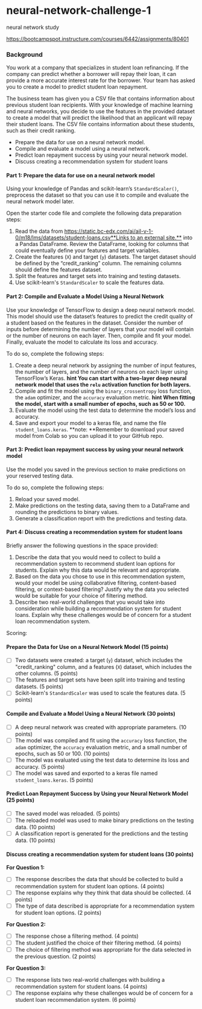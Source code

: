 # neural-network-challenge-1

neural network study

https://bootcampspot.instructure.com/courses/6442/assignments/80401



### Background

You work at a company that specializes in student loan refinancing. If the company can predict whether a borrower will repay their loan, it can provide a more accurate interest rate for the borrower. Your team has asked you to create a model to predict student loan repayment.

The business team has given you a CSV file that contains information about previous student loan recipients. With your knowledge of machine learning and neural networks, you decide to use the features in the provided dataset to create a model that will predict the likelihood that an applicant will repay their student loans. The CSV file contains information about these students, such as their credit ranking.


* Prepare the data for use on a neural network model.
* Compile and evaluate a model using a neural network.
* Predict loan repayment success by using your neural network model.
* Discuss creating a recommendation system for student loans


#### Part 1: Prepare the data for use on a neural network model

Using your knowledge of Pandas and scikit-learn’s `StandardScaler()`, preprocess the dataset so that you can use it to compile and evaluate the neural network model later.

Open the starter code file and complete the following data preparation steps:

1. Read the data from [https://static.bc-edx.com/ai/ail-v-1-0/m18/lms/datasets/student-loans.csv**Links to an external site.**](https://static.bc-edx.com/ai/ail-v-1-0/m18/lms/datasets/student-loans.csv) into a Pandas DataFrame. Review the DataFrame, looking for columns that could eventually define your features and target variables.
2. Create the features (`X`) and target (`y`) datasets. The target dataset should be defined by the “credit_ranking” column. The remaining columns should define the features dataset.
3. Split the features and target sets into training and testing datasets.
4. Use scikit-learn's `StandardScaler` to scale the features data.

#### Part 2: Compile and Evaluate a Model Using a Neural Network

Use your knowledge of TensorFlow to design a deep neural network model. This model should use the dataset’s features to predict the credit quality of a student based on the features in the dataset. Consider the number of inputs before determining the number of layers that your model will contain or the number of neurons on each layer. Then, compile and fit your model. Finally, evaluate the model to calculate its loss and accuracy.

To do so, complete the following steps:

1. Create a deep neural network by assigning the number of input features, the number of layers, and the number of neurons on each layer using TensorFlow’s Keras.
   **hint  You can start with a two-layer deep neural network model that uses the `relu` activation function for both layers.**
2. Compile and fit the model using the `binary_crossentropy` loss function, the `adam` optimizer, and the `accuracy` evaluation metric.
   **hint  When fitting the model, start with a small number of epochs, such as 50 or 100.**
3. Evaluate the model using the test data to determine the model’s loss and accuracy.
4. Save and export your model to a keras file, and name the file `student_loans.keras`.
   **note:  **Remember to download your saved model from Colab so you can upload it to your GitHub repo.

#### Part 3: Predict loan repayment success by using your neural network model

Use the model you saved in the previous section to make predictions on your reserved testing data.

To do so, complete the following steps:

1. Reload your saved model.
2. Make predictions on the testing data, saving them to a DataFrame and rounding the predictions to binary values.
3. Generate a classification report with the predictions and testing data.

#### Part 4: Discuss creating a recommendation system for student loans

Briefly answer the following questions in the space provided:

1. Describe the data that you would need to collect to build a recommendation system to recommend student loan options for students. Explain why this data would be relevant and appropriate.
2. Based on the data you chose to use in this recommendation system, would your model be using collaborative filtering, content-based filtering, or context-based filtering? Justify why the data you selected would be suitable for your choice of filtering method.
3. Describe two real-world challenges that you would take into consideration while building a recommendation system for student loans. Explain why these challenges would be of concern for a student loan recommendation system.




Scoring:

#### Prepare the Data for Use on a Neural Network Model (15 points)

* [ ] Two datasets were created: a target (`y`) dataset, which includes the "credit_ranking" column, and a features (`X`) dataset, which includes the other columns. (5 points)
* [ ] The features and target sets have been split into training and testing datasets. (5 points)
* [ ] Scikit-learn's `StandardScaler` was used to scale the features data. (5 points)

#### Compile and Evaluate a Model Using a Neural Network (30 points)

* [ ] A deep neural network was created with appropriate parameters. (10 points)
* [ ] The model was compiled and fit using the `accuracy` loss function, the `adam` optimizer, the `accuracy` evaluation metric, and a small number of epochs, such as 50 or 100. (10 points)
* [ ] The model was evaluated using the test data to determine its loss and accuracy. (5 points)
* [ ] The model was saved and exported to a keras file named `student_loans.keras`. (5 points)

#### Predict Loan Repayment Success by Using your Neural Network Model (25 points)

* [ ] The saved model was reloaded. (5 points)
* [ ] The reloaded model was used to make binary predictions on the testing data. (10 points)
* [ ] A classification report is generated for the predictions and the testing data. (10 points)

#### Discuss creating a recommendation system for student loans (30 points)

**For Question 1:**

* [ ] The response describes the data that should be collected to build a recommendation system for student loan options. (4 points)
* [ ] The response explains why they think that data should be collected. (4 points)
* [ ] The type of data described is appropriate for a recommendation system for student loan options. (2 points)

**For Question 2:**

* [ ] The response chose a filtering method. (4 points)
* [ ] The student justified the choice of their filtering method. (4 points)
* [ ] The choice of filtering method was appropriate for the data selected in the previous question. (2 points)

**For Question 3:**

* [ ] The response lists two real-world challenges with building a recommendation system for student loans. (4 points)
* [ ] The response explains why these challenges would be of concern for a student loan recommendation system. (6 points)
